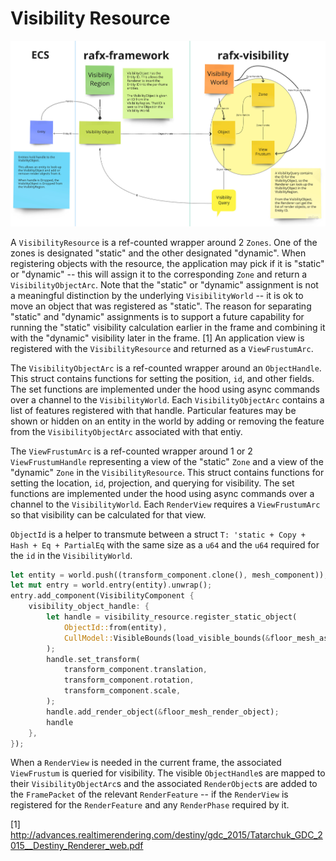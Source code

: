 # Visibility Resource

![Overview](../images/visibility_resource.png)

A `VisibilityResource` is a ref-counted wrapper around 2 `Zones`.  One of the zones is designated "static" and the other 
designated "dynamic". When registering objects with the resource, the application may pick if it is "static" or "dynamic" 
-- this will assign it to the corresponding `Zone` and return a `VisibilityObjectArc`. Note that the "static" or "dynamic" 
assignment is not a meaningful distinction by the underlying `VisibilityWorld` -- it is ok to move an object that was 
registered as "static". The reason for separating "static" and "dynamic" assignments is to support a future capability 
for running the "static" visibility calculation earlier in the frame and combining it with the "dynamic" visibility later 
in the frame. [1] An application view is registered with the `VisibilityResource` and returned as a `ViewFrustumArc`.

The `VisibilityObjectArc` is a ref-counted wrapper around an `ObjectHandle`. This struct contains functions for setting 
the position, `id`, and other fields. The set functions are implemented under the hood using async commands over a channel 
to the `VisibilityWorld`. Each `VisibilityObjectArc` contains a list of features registered with that handle. Particular 
features may be shown or hidden on an entity in the world by adding or removing the feature from the `VisibilityObjectArc` 
associated with that entiy.

The `ViewFrustumArc` is a ref-counted wrapper around 1 or 2 `ViewFrustumHandle` representing a view of the "static" `Zone` 
and a view of the "dynamic" `Zone` in the `VisibilityResource`. This struct contains functions for setting the location, 
`id`, projection, and querying for visibility. The set functions are implemented under the hood using async commands over 
a channel to the `VisibilityWorld`. Each `RenderView` requires a `ViewFrustumArc` so that visibility can be calculated 
for that view.

`ObjectId` is a helper to transmute between a struct `T: 'static + Copy + Hash + Eq + PartialEq` with the same size as a 
`u64` and the `u64` required for the `id` in the `VisibilityWorld`. 

```rust
let entity = world.push((transform_component.clone(), mesh_component));
let mut entry = world.entry(entity).unwrap();
entry.add_component(VisibilityComponent {
    visibility_object_handle: {
        let handle = visibility_resource.register_static_object(
            ObjectId::from(entity),
            CullModel::VisibleBounds(load_visible_bounds(&floor_mesh_asset)),
        );
        handle.set_transform(
            transform_component.translation,
            transform_component.rotation,
            transform_component.scale,
        );
        handle.add_render_object(&floor_mesh_render_object);
        handle
    },
});
```

When a `RenderView` is needed in the current frame, the associated `ViewFrustum` is queried for visibility. The visible 
`ObjectHandle`s are mapped to their `VisibilityObjectArc`s and the associated `RenderObject`s are added to the `FramePacket` 
of the relevant `RenderFeature` -- if the `RenderView` is registered for the `RenderFeature` and any `RenderPhase` required 
by it. 

[1] http://advances.realtimerendering.com/destiny/gdc_2015/Tatarchuk_GDC_2015__Destiny_Renderer_web.pdf